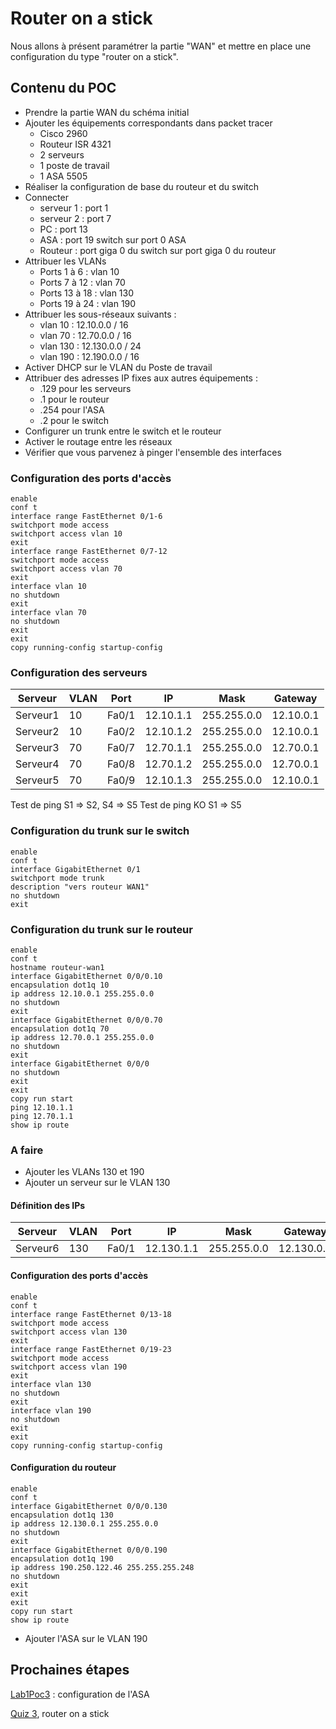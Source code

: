 # Router on a stick

Nous allons à présent paramétrer la partie "WAN" et mettre en place une configuration du type "router on a stick".

## Contenu du POC

- Prendre la partie WAN du schéma initial
- Ajouter les équipements correspondants dans packet tracer
  - Cisco 2960
  - Routeur ISR 4321
  - 2 serveurs
  - 1 poste de travail
  - 1 ASA 5505
- Réaliser la configuration de base du routeur et du switch
- Connecter
  - serveur 1 : port 1
  - serveur 2 : port 7
  - PC : port 13
  - ASA : port 19 switch sur port 0 ASA
  - Routeur : port giga 0 du switch sur port giga 0 du routeur
- Attribuer les VLANs
  - Ports 1 à 6 : vlan 10
  - Ports 7 à 12 : vlan 70
  - Ports 13 à 18 : vlan 130
  - Ports 19 à 24 : vlan 190
- Attribuer les sous-réseaux suivants : 
  - vlan 10 : 12.10.0.0 / 16
  - vlan 70 : 12.70.0.0 / 16
  - vlan 130 : 12.130.0.0 / 24
  - vlan 190 : 12.190.0.0 / 16
- Activer DHCP sur le VLAN du Poste de travail
- Attribuer des adresses IP fixes aux autres équipements :
  - .129 pour les serveurs
  - .1 pour le routeur
  - .254 pour l'ASA
  - .2 pour le switch
- Configurer un trunk entre le switch et le routeur
- Activer le routage entre les réseaux
- Vérifier que vous parvenez à pinger l'ensemble des interfaces

### Configuration des ports d'accès

``` 
enable
conf t
interface range FastEthernet 0/1-6
switchport mode access
switchport access vlan 10
exit
interface range FastEthernet 0/7-12
switchport mode access
switchport access vlan 70
exit
interface vlan 10
no shutdown
exit
interface vlan 70
no shutdown
exit
exit
copy running-config startup-config
```

### Configuration des serveurs

|Serveur | VLAN | Port | IP | Mask | Gateway |
|--------|------|------|----|------|---------|
|Serveur1|10|Fa0/1|12.10.1.1|255.255.0.0|12.10.0.1|
|Serveur2|10|Fa0/2|12.10.1.2|255.255.0.0|12.10.0.1|
|Serveur3|70|Fa0/7|12.70.1.1|255.255.0.0|12.70.0.1|
|Serveur4|70|Fa0/8|12.70.1.2|255.255.0.0|12.70.0.1|
|Serveur5|70|Fa0/9|12.10.1.3|255.255.0.0|12.10.0.1|

Test de ping S1 => S2, S4 => S5
Test de ping KO S1 => S5

### Configuration du trunk sur le switch

```
enable
conf t
interface GigabitEthernet 0/1
switchport mode trunk
description "vers routeur WAN1"
no shutdown
exit
```

### Configuration du trunk sur le routeur

```
enable
conf t
hostname routeur-wan1
interface GigabitEthernet 0/0/0.10
encapsulation dot1q 10
ip address 12.10.0.1 255.255.0.0
no shutdown
exit
interface GigabitEthernet 0/0/0.70
encapsulation dot1q 70
ip address 12.70.0.1 255.255.0.0
no shutdown
exit
interface GigabitEthernet 0/0/0
no shutdown
exit
exit
copy run start
ping 12.10.1.1
ping 12.70.1.1
show ip route
```

### A faire

- Ajouter les VLANs 130 et 190
- Ajouter un serveur sur le VLAN 130

#### Définition des IPs

|Serveur | VLAN | Port | IP | Mask | Gateway |
|--------|------|------|----|------|---------|
|Serveur6|130|Fa0/1|12.130.1.1|255.255.0.0|12.130.0.1|

#### Configuration des ports d'accès

``` 
enable
conf t
interface range FastEthernet 0/13-18
switchport mode access
switchport access vlan 130
exit
interface range FastEthernet 0/19-23
switchport mode access
switchport access vlan 190
exit
interface vlan 130
no shutdown
exit
interface vlan 190
no shutdown
exit
exit
copy running-config startup-config
```

#### Configuration du routeur

```
enable
conf t
interface GigabitEthernet 0/0/0.130
encapsulation dot1q 130
ip address 12.130.0.1 255.255.0.0
no shutdown
exit
interface GigabitEthernet 0/0/0.190
encapsulation dot1q 190
ip address 190.250.122.46 255.255.255.248
no shutdown
exit
exit
exit
copy run start
show ip route
```

- Ajouter l'ASA sur le VLAN 190

## Prochaines étapes

[Lab1Poc3](lab1poc3.md) : configuration de l'ASA

[Quiz 3](https://goo.gl/forms/zZKMywIGsIdigG1J2), router on a stick
